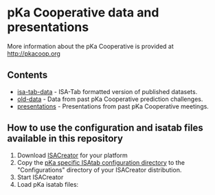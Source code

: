 # pKa Cooperative data and presentations

More information about the pKa Cooperative is provided at <http://pkacoop.org>

## Contents

* [isa-tab-data](isa-tab-data) - ISA-Tab formatted version of published datasets.
* [old-data](old-data) - Data from past pKa Cooperative prediction challenges.
* [presentations](presentations) - Presentations from past pKa Cooperative meetings.

## How to use the configuration and isatab files available in this repository
1.  Download [ISACreator](http://www.isa-tools.org/software-suite/) for your platform
2.  Copy the [pKa specific ISAtab configuration directory](https://github.com/sobolevnrm/pkacoop/tree/master/isa-tab-data/isaconfigPChem) to the "Configurations" directory of your ISACreator distribution.
3.  Start ISACreator
4.  Load pKa isatab files:
